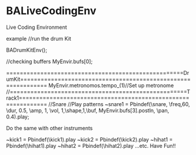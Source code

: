 # BALiveCodingEnv
Live Coding Environment

example
//run the drum Kit

BADrumKitEnv();

//checking buffers
MyEnvir.bufs[0];

====================================================DrumKit==============================================================
MyEnvir.metronomos.tempo_(1)//Set up metronome
//====================================================Track1==============================================================
//Snare
//Play patterns
~snare1 = Pbindef(\snare, \freq,60, \dur, 0.5, \amp, 1, \vol, 1,\shape,1,\buf, MyEnvir.bufs[3].postln, \pan, 0.4).play;

Do the same with other instruments

~kick1 = Pbindef(\kick1).play
~kick2 = Pbindef(\kick2).play
~hihat1 = Pbindef(\hihat1).play
~hihat2 = Pbindef(\hihat2).play
...etc.
Have Fun!!


